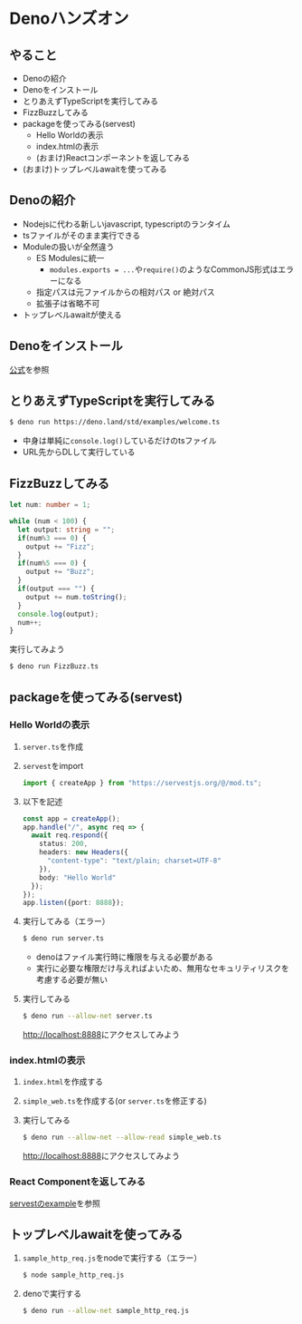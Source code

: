 # Denoハンズオン

## やること
- Denoの紹介
- Denoをインストール
- とりあえずTypeScriptを実行してみる
- FizzBuzzしてみる
- packageを使ってみる(servest)
  - Hello Worldの表示
  - index.htmlの表示
  - (おまけ)Reactコンポーネントを返してみる
- (おまけ)トップレベルawaitを使ってみる

## Denoの紹介

- Nodejsに代わる新しいjavascript, typescriptのランタイム
- tsファイルがそのまま実行できる
- Moduleの扱いが全然違う
  - ES Modulesに統一
    - `modules.exports = ...`や`require()`のようなCommonJS形式はエラーになる
  - 指定パスは元ファイルからの相対パス or 絶対パス
  - 拡張子は省略不可
- トップレベルawaitが使える

## Denoをインストール

[公式](https://deno.land/#installation)を参照

## とりあえずTypeScriptを実行してみる

```bash
$ deno run https://deno.land/std/examples/welcome.ts
```

- 中身は単純に`console.log()`しているだけのtsファイル
- URL先からDLして実行している

## FizzBuzzしてみる

```typescript
let num: number = 1;

while (num < 100) {
  let output: string = "";
  if(num%3 === 0) {
    output += "Fizz";
  }
  if(num%5 === 0) {
    output += "Buzz";
  }
  if(output === "") {
    output += num.toString();
  }
  console.log(output);
  num++;
}
```

実行してみよう
```bash
$ deno run FizzBuzz.ts
```

## packageを使ってみる(servest)

### Hello Worldの表示

1. `server.ts`を作成
1. `servest`をimport

    ```typescript
    import { createApp } from "https://servestjs.org/@/mod.ts";
    ```
1. 以下を記述

    ```typescript
    const app = createApp();
    app.handle("/", async req => {
      await req.respond({
        status: 200,
        headers: new Headers({
          "content-type": "text/plain; charset=UTF-8"
        }),
        body: "Hello World"
      });
    });
    app.listen({port: 8888});
    ```
1. 実行してみる（エラー）

    ```bash
    $ deno run server.ts
    ```
    - denoはファイル実行時に権限を与える必要がある
    - 実行に必要な権限だけ与えればよいため、無用なセキュリティリスクを考慮する必要が無い

1. 実行してみる

    ```bash
    $ deno run --allow-net server.ts
    ```
    [http://localhost:8888](http://localhost:8888)にアクセスしてみよう


### index.htmlの表示

1. `index.html`を作成する
1. `simple_web.ts`を作成する(or `server.ts`を修正する)
1. 実行してみる

    ```bash
    $ deno run --allow-net --allow-read simple_web.ts
    ```
    [http://localhost:8888](http://localhost:8888)にアクセスしてみよう

### React Componentを返してみる

[servestのexample](https://deno.land/x/servest@v1.1.6)を参照


## トップレベルawaitを使ってみる 

1. `sample_http_req.js`をnodeで実行する（エラー）

    ```bash
    $ node sample_http_req.js
    ```
1. denoで実行する

    ```bash
    $ deno run --allow-net sample_http_req.js
    ```

